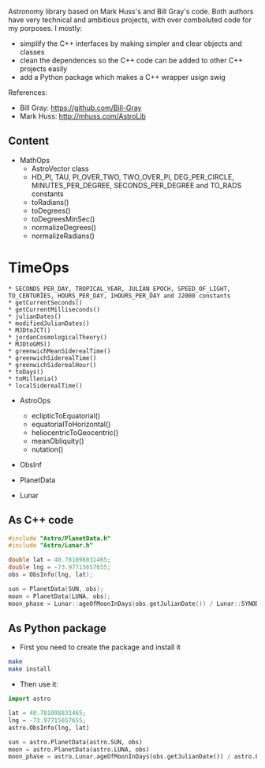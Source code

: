 Astronomy library based on Mark Huss's and Bill Gray's code. Both authors have very technical and ambitious projects, with over comboluted code for my porposes. I mostly:

- simplify the C++ interfaces by making simpler and clear objects and classes
- clean the dependences so the C++ code can be added to other C++ projects easily
- add a Python package which makes a C++ wrapper usign swig

References:
 - Bill Gray: https://github.com/Bill-Gray 
 - Mark Huss: http://mhuss.com/AstroLib

## Content

* MathOps
    * AstroVector class
    * HD_PI, TAU, PI_OVER_TWO, TWO_OVER_PI, DEG_PER_CIRCLE, MINUTES_PER_DEGREE, SECONDS_PER_DEGREE and TO_RADS constants 
    * toRadians()
    * toDegrees()
    * toDegreesMinSec()
    * normalizeDegrees()
    * normalizeRadians()

# TimeOps
    * SECONDS_PER_DAY, TROPICAL_YEAR, JULIAN_EPOCH, SPEED_OF_LIGHT, TO_CENTURIES, HOURS_PER_DAY, IHOURS_PER_DAY and J2000 constants
    * getCurrentSeconds()
    * getCurrentMilliseconds()
    * julianDates()
    * modifiedJulianDates()
    * MJDtoJCT()
    * jordanCosmologicalTheory()
    * MJDtoGMS()
    * greenwichMeanSiderealTime()
    * greenwichSiderealTime()
    * greenwichSiderealHour()
    * toDays()
    * toMillenia()
    * localSiderealTime()

* AstroOps
    * eclipticToEquatorial()
    * equatorialToHorizontal()
    * heliocentricToGeocentric()
    * meanObliquity()
    * nutation()

* ObsInf
* PlanetData
* Lunar

## As C++ code

```cpp
#include "Astro/PlanetData.h"
#include "Astro/Lunar.h"

double lat = 40.781098831465;
double lng = -73.97715657655;
obs = ObsInfo(lng, lat);

sun = PlanetData(SUN, obs);
moon = PlanetData(LUNA, obs);
moon_phase = Lunar::ageOfMoonInDays(obs.getJulianDate()) / Lunar::SYNODIC_MONTH
```

## As Python package

* First you need to create the package and install it

```bash
make
make install
```
* Then use it:

```python
import astro

lat = 40.781098831465;
lng = -73.97715657655;
astro.ObsInfo(lng, lat)

sun = astro.PlanetData(astro.SUN, obs)
moon = astro.PlanetData(astro.LUNA, obs)
moon_phase = astro.Lunar.ageOfMoonInDays(obs.getJulianDate()) / astro.Lunar.SYNODIC_MONTH
```
